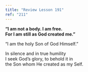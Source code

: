 ```yaml
---
title: "Review Lesson 191"
ref: "211"
---
```


<div markdown="1" class="center">

**“I am not a body. I am free.<br/>
For I am still as God created me.”**
</div>

“I am the holy Son of God Himself.”

<div markdown="1" class="review center">

In silence and in true humility<br/>
I seek God’s glory, to behold it in<br/>
the Son whom He created as my Self.
</div>

